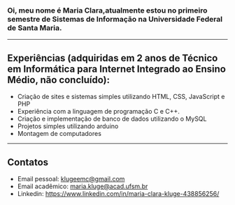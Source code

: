 
### Oi, meu nome é Maria Clara,atualmente estou no primeiro semestre de Sistemas de Informação na Universidade Federal de Santa Maria.
---------------------------------------------
## Experiências (adquiridas em 2 anos de Técnico em Informática para Internet Integrado ao Ensino Médio, não concluído):
* Criação de sites e sistemas simples utilizando HTML, CSS, JavaScript e PHP
* Experiência com a linguagem de programação C e C++.
* Criação e implementação de banco de dados utilizando o MySQL
* Projetos simples utilizando arduino
* Montagem de computadores
-----------------------------------------------------------
## Contatos
* Email pessoal: klugeemc@gmail.com
* Email acadêmico: maria.kluge@acad.ufsm.br
* Linkedin: https://www.linkedin.com/in/maria-clara-kluge-438856256/
